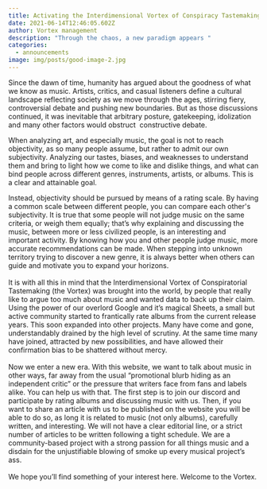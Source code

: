 ```yaml
---
title: Activating the Interdimensional Vortex of Conspiracy Tastemaking
date: 2021-06-14T12:46:05.602Z
author: Vortex management
description: "Through the chaos, a new paradigm appears "
categories:
  - announcements
image: img/posts/good-image-2.jpg
---
```


Since the dawn of time, humanity has argued about the goodness of what we know as music. Artists, critics, and casual listeners define a cultural landscape reflecting society as we move through the ages, stirring fiery, controversial debate and pushing new boundaries. But as those discussions continued, it was inevitable that arbitrary posture, gatekeeping, idolization and many other factors would obstruct  constructive debate.<!--more-->

When analyzing art, and especially music, the goal is not to reach objectivity, as so many people assume, but rather to admit our own subjectivity. Analyzing our tastes, biases, and weaknesses to understand them and bring to light how we come to like and dislike things, and what can bind people across different genres, instruments, artists, or albums. This is a clear and attainable goal. 

Instead, objectivity should be pursued by means of a rating scale. By having a common scale between different people, you can compare each other's subjectivity. It is true that some people will not judge music on the same criteria, or weigh them equally; that’s why explaining and discussing the music, between more or less civilized people, is an interesting and important activity. By knowing how you and other people judge music, more accurate recommendations can be made. When stepping into unknown territory trying to discover a new genre, it is always better when others can guide and motivate you to expand your horizons.\
\
It is with all this in mind that the Interdimensional Vortex of Conspiratorial Tastemaking (the Vortex) was brought into the world, by people that really like to argue too much about music and wanted data to back up their claim. Using the power of our overlord Google and it’s magical Sheets, a small but active community started to frantically rate albums from the current release years. This soon expanded into other projects. Many have come and gone, understandably drained by the high level of scrutiny. At the same time many have joined, attracted by new possibilities, and have allowed their confirmation bias to be shattered without mercy.\
\
Now we enter a new era. With this website, we want to talk about music in other ways, far away from the usual “promotional blurb hiding as an independent critic” or the pressure that writers face from fans and labels alike. You can help us with that. The first step is to join our discord and participate by rating albums and discussing music with us. Then, if you want to share an article with us to be published on the website you will be able to do so, as long it is related to music (not only albums), carefully written, and interesting. We will not have a clear editorial line, or a strict number of articles to be written following a tight schedule. We are a community-based project with a strong passion for all things music and a disdain for the unjustifiable blowing of smoke up every musical project’s ass.\
\
We hope you’ll find something of your interest here. Welcome to the Vortex.